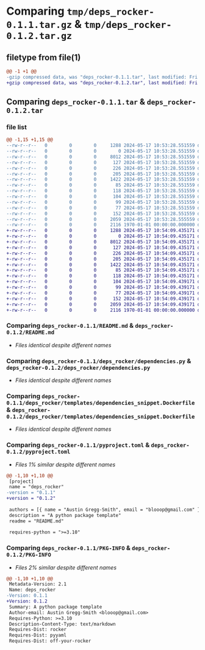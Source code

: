 # Comparing `tmp/deps_rocker-0.1.1.tar.gz` & `tmp/deps_rocker-0.1.2.tar.gz`

## filetype from file(1)

```diff
@@ -1 +1 @@
-gzip compressed data, was "deps_rocker-0.1.1.tar", last modified: Fri Jan  1 00:00:00 2016, max compression
+gzip compressed data, was "deps_rocker-0.1.2.tar", last modified: Fri Jan  1 00:00:00 2016, max compression
```

## Comparing `deps_rocker-0.1.1.tar` & `deps_rocker-0.1.2.tar`

### file list

```diff
@@ -1,15 +1,15 @@
--rw-r--r--   0        0        0     1288 2024-05-17 10:53:28.551559 deps_rocker-0.1.1/README.md
--rw-r--r--   0        0        0        0 2024-05-17 10:53:28.551559 deps_rocker-0.1.1/deps_rocker/__init__.py
--rw-r--r--   0        0        0     8012 2024-05-17 10:53:28.551559 deps_rocker-0.1.1/deps_rocker/dependencies.py
--rw-r--r--   0        0        0      127 2024-05-17 10:53:28.551559 deps_rocker-0.1.1/deps_rocker/deps.yaml
--rw-r--r--   0        0        0      226 2024-05-17 10:53:28.551559 deps_rocker-0.1.1/deps_rocker/templates/add-apt-repository_snippet.Dockerfile
--rw-r--r--   0        0        0      205 2024-05-17 10:53:28.551559 deps_rocker-0.1.1/deps_rocker/templates/apt_snippet.Dockerfile
--rw-r--r--   0        0        0     1422 2024-05-17 10:53:28.551559 deps_rocker-0.1.1/deps_rocker/templates/dependencies_snippet.Dockerfile
--rw-r--r--   0        0        0       85 2024-05-17 10:53:28.551559 deps_rocker-0.1.1/deps_rocker/templates/env_snippet.Dockerfile
--rw-r--r--   0        0        0      118 2024-05-17 10:53:28.551559 deps_rocker-0.1.1/deps_rocker/templates/pip_snippet.Dockerfile
--rw-r--r--   0        0        0      104 2024-05-17 10:53:28.551559 deps_rocker-0.1.1/deps_rocker/templates/pyproject_snippet.Dockerfile
--rw-r--r--   0        0        0       99 2024-05-17 10:53:28.551559 deps_rocker-0.1.1/deps_rocker/templates/run_snippet.Dockerfile
--rw-r--r--   0        0        0       77 2024-05-17 10:53:28.551559 deps_rocker-0.1.1/deps_rocker/templates/script_snippet.Dockerfile
--rw-r--r--   0        0        0      152 2024-05-17 10:53:28.551559 deps_rocker-0.1.1/deps_rocker/toposort.py
--rw-r--r--   0        0        0     2059 2024-05-17 10:53:28.555559 deps_rocker-0.1.1/pyproject.toml
--rw-r--r--   0        0        0     2116 1970-01-01 00:00:00.000000 deps_rocker-0.1.1/PKG-INFO
+-rw-r--r--   0        0        0     1288 2024-05-17 10:54:09.435171 deps_rocker-0.1.2/README.md
+-rw-r--r--   0        0        0        0 2024-05-17 10:54:09.435171 deps_rocker-0.1.2/deps_rocker/__init__.py
+-rw-r--r--   0        0        0     8012 2024-05-17 10:54:09.435171 deps_rocker-0.1.2/deps_rocker/dependencies.py
+-rw-r--r--   0        0        0      127 2024-05-17 10:54:09.435171 deps_rocker-0.1.2/deps_rocker/deps.yaml
+-rw-r--r--   0        0        0      226 2024-05-17 10:54:09.435171 deps_rocker-0.1.2/deps_rocker/templates/add-apt-repository_snippet.Dockerfile
+-rw-r--r--   0        0        0      205 2024-05-17 10:54:09.435171 deps_rocker-0.1.2/deps_rocker/templates/apt_snippet.Dockerfile
+-rw-r--r--   0        0        0     1422 2024-05-17 10:54:09.435171 deps_rocker-0.1.2/deps_rocker/templates/dependencies_snippet.Dockerfile
+-rw-r--r--   0        0        0       85 2024-05-17 10:54:09.435171 deps_rocker-0.1.2/deps_rocker/templates/env_snippet.Dockerfile
+-rw-r--r--   0        0        0      118 2024-05-17 10:54:09.435171 deps_rocker-0.1.2/deps_rocker/templates/pip_snippet.Dockerfile
+-rw-r--r--   0        0        0      104 2024-05-17 10:54:09.439171 deps_rocker-0.1.2/deps_rocker/templates/pyproject_snippet.Dockerfile
+-rw-r--r--   0        0        0       99 2024-05-17 10:54:09.439171 deps_rocker-0.1.2/deps_rocker/templates/run_snippet.Dockerfile
+-rw-r--r--   0        0        0       77 2024-05-17 10:54:09.439171 deps_rocker-0.1.2/deps_rocker/templates/script_snippet.Dockerfile
+-rw-r--r--   0        0        0      152 2024-05-17 10:54:09.439171 deps_rocker-0.1.2/deps_rocker/toposort.py
+-rw-r--r--   0        0        0     2059 2024-05-17 10:54:09.439171 deps_rocker-0.1.2/pyproject.toml
+-rw-r--r--   0        0        0     2116 1970-01-01 00:00:00.000000 deps_rocker-0.1.2/PKG-INFO
```

### Comparing `deps_rocker-0.1.1/README.md` & `deps_rocker-0.1.2/README.md`

 * *Files identical despite different names*

### Comparing `deps_rocker-0.1.1/deps_rocker/dependencies.py` & `deps_rocker-0.1.2/deps_rocker/dependencies.py`

 * *Files identical despite different names*

### Comparing `deps_rocker-0.1.1/deps_rocker/templates/dependencies_snippet.Dockerfile` & `deps_rocker-0.1.2/deps_rocker/templates/dependencies_snippet.Dockerfile`

 * *Files identical despite different names*

### Comparing `deps_rocker-0.1.1/pyproject.toml` & `deps_rocker-0.1.2/pyproject.toml`

 * *Files 1% similar despite different names*

```diff
@@ -1,10 +1,10 @@
 [project]
 name = "deps_rocker"
-version = "0.1.1"
+version = "0.1.2"
 
 authors = [{ name = "Austin Gregg-Smith", email = "blooop@gmail.com" }]
 description = "A python package template"
 readme = "README.md"
 
 requires-python = ">=3.10"
```

### Comparing `deps_rocker-0.1.1/PKG-INFO` & `deps_rocker-0.1.2/PKG-INFO`

 * *Files 2% similar despite different names*

```diff
@@ -1,10 +1,10 @@
 Metadata-Version: 2.1
 Name: deps_rocker
-Version: 0.1.1
+Version: 0.1.2
 Summary: A python package template
 Author-email: Austin Gregg-Smith <blooop@gmail.com>
 Requires-Python: >=3.10
 Description-Content-Type: text/markdown
 Requires-Dist: rocker
 Requires-Dist: pyyaml
 Requires-Dist: off-your-rocker
```

